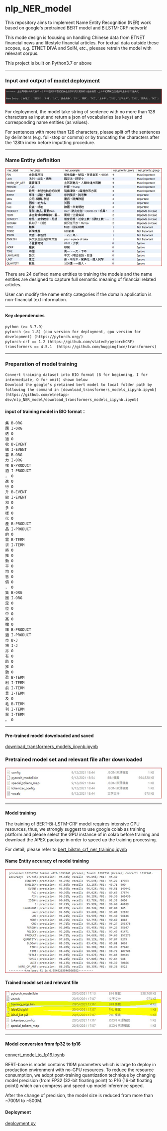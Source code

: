 # nlp_NER_model

This repository aims to implement Name Entity Recognition (NER) work based on google's pretrained BERT model and BiLSTM-CRF network! 

This mode design is focusing on handling Chinese data from ETNET financial news and lifestyle financial articles. For textual data outside these scopes, e.g. ETNET DIVA and SoIN, etc., pleease retrain the model with relevant corpus.

This project is built on Python3.7 or above

--------------------------------------------------------------------------------------------------------------------------------------------------------------------------

### Input and output of [model deployment](https://github.com/etnetapp-dev/nlp_NER_model/deployment.py)
![](pic/input_output_example.JPG)
 
For deployment, the model take string of sentence with no more than 128 characters as input and return a json of vocabularies (as keys) and corresponding name entities (as values). 

For sentences with more than 128 characters, please split off the sentences by delimiters (e.g. full-stop or comma) or by truncating the characters after the 128th index before imputting procedure.
 
--------------------------------------------------------------------------------------------------------------------------------------------------------------------------
### Name Entity definition
![](pic/ner_desc.JPG)
 
There are 24 defined name entities to training the models and the name entities are designed to capture full semantic meaning of financial related articles. 

User can  modify the name entity categories if the domain application is non-financial text information.

--------------------------------------------------------------------------------------------------------------------------------------------------------------------------
#### Key dependencies
    python (>= 3.7.9)
    pytorch (>= 1.8) (cpu version for deployment, gpu version for development) (https://pytorch.org/)
    pytorch-crf == 1.2 (https://github.com/statech/pytorchCRF)
    transformers == 4.5.1  (https://github.com/huggingface/transformers)         
    
    
--------------------------------------------------------------------------------------------------------------------------------------------------------------------------

### Preparation of model training
    Convert training dataset into BIO format (B for beginning, I for intermediate, O for omit) shown below
    Download the google's pretained bert model to local folder path by following the command in [download_transformers_models_iipynb.ipynb](https://github.com/etnetapp-dev/nlp_NER_model/download_transformers_models_iipynb.ipynb)

#### input of training model in BIO format：
    集 B-ORG
    團 I-ORG
    透 O
    過 O
    收 B-EVENT
    購 I-EVENT
    喜 B-ORG
    力 I-ORG
    啤 B-PRODUCT
    酒 I-PRODUCT
    ， O
    進 O
    行 O
    升 B-EVENT
    級 I-EVENT
    和 O
    多 O
    樣 O
    化 O
    產 B-PRODUCT
    品 I-PRODUCT
    的 O
    需 B-TERM
    求 I-TERM
    將 O
    推 O
    動 O
    平 O
    均 O
    售 O
    價 O
    ， O
    集 B-ORG
    團 I-ORG
    定 O
    位 O
    中 O
    高 O
    檔 O
    啤 B-PRODUCT
    酒 I-PRODUCT
    市 B-J
    場 I-J
    亦 O
    有 O
    助 O
    推 O
    動 O
    盈 B-TERM
    利 I-TERM
    前 I-TERM
    景 I-TERM
    及 O
    毛 B-TERM
    利 I-TERM
    率 I-TERM
    。 O





--------------------------------------------------------------------------------------------------------------------------------------------------------------------------

#### Pre-trained model downloaded and saved
[download_transformers_models_iipynb.ipynb](https://github.com/etnetapp-dev/nlp_NER_model/blob/master/download_transformers_models_iipynb.ipynb)

### Pretrained model set and relevant file after downloaded
![](pic/pretrain_bert_modelset.JPG)

--------------------------------------------------------------------------------------------------------------------------------------------------------------------------
#### Model training
The training of BERT-Bi-LSTM-CRF model requires intensive GPU resources, thus, we strongly suggest to use google colab as training platform and please select the GPU instance of in colab before training and download the APEX package in order to speed up the training processing.

For detail, please refer to [bert_bilstm_crf_ner_training.ipynb](https://github.com/etnetapp-dev/nlp_NER_model/blob/master/bert_bilstm_crf_ner_training.ipynb)

#### Name Entity accuracy of model training
![](pic/model_accuracy_result.JPG)

#### Trained model set and relevant file 
![](pic/train_bert_modelset.JPG)

--------------------------------------------------------------------------------------------------------------------------------------------------------------------------

 
#### Model conversion from fp32 to fp16
[convert_model_to_fp16.ipynb](https://github.com/etnetapp-dev/nlp_NER_model/blob/master/convert_model_to_fp16.ipynb)

BERT-base is model contains 110M parameters which is large to deploy in production environment with no-GPU resources. To reduce the resource consumption, we adopt post-training quantization technique by changing model precision (from FP32 (32-bit floating point) to P16 (16-bit floating point)) which can compress and speed-up model inferernce speed.

After the change of precision, the model size is reduced from more than ~700M to ~500M.


#### Deployment
[deployment.py](https://github.com/etnetapp-dev/nlp_NER_model/blob/master/deployment.py)
